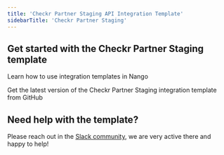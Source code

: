 ```yaml
---
title: 'Checkr Partner Staging API Integration Template'
sidebarTitle: 'Checkr Partner Staging'
---
```


## Get started with the Checkr Partner Staging template

<Card title="How to use integration templates"
      href="/understand/concepts/templates"
      icon="book-open">
    Learn how to use integration templates in Nango


<Card title="Get the Checkr Partner Staging template"
      href="https://github.com/NangoHQ/nango/tree/master/integration-templates/checkr-partner-staging"
      icon="github">
    Get the latest version of the Checkr Partner Staging integration template from GitHub


## Need help with the template?
Please reach out in the [Slack community](https://nango.dev/slack), we are very active there and happy to help!
